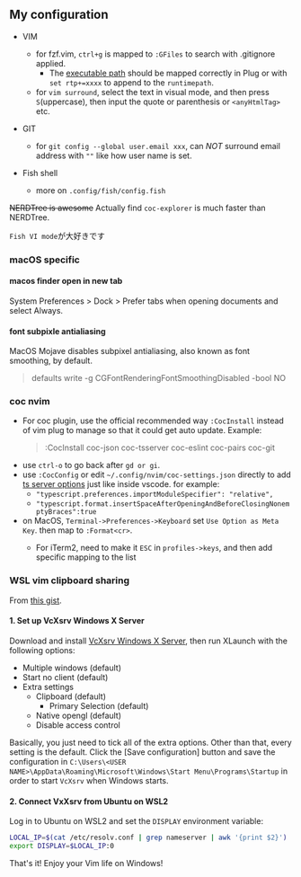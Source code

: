 ## My configuration 
* VIM
  * for fzf.vim, `ctrl+g` is mapped to `:GFiles` to search with .gitignore applied.
     * The [executable path](https://github.com/junegunn/fzf#as-vim-plugin) should be mapped correctly in Plug or with `set rtp+=xxxx` to append to the `runtimepath`.
  * for `vim surround`, select the text in visual mode, and then press `S`(uppercase), then input the quote or parenthesis or `<anyHtmlTag>` etc.

* GIT
  * for `git config --global user.email xxx`, can *NOT* surround email address with `""` like how user name is set.
* Fish shell
  * more on `.config/fish/config.fish`

~~NERDTree is awesome~~
Actually find `coc-explorer` is much faster than NERDTree.

`Fish VI mode`が大好きです

### macOS specific
#### macos finder open in new tab
System Preferences > Dock > Prefer tabs when opening documents and select Always.
#### font subpixle antialiasing
MacOS Mojave disables subpixel antialiasing, also known as font smoothing, by default.
>defaults write -g CGFontRenderingFontSmoothingDisabled -bool NO 

### coc nvim
* For coc plugin, use the official recommended way `:CocInstall` instead of vim plug to manage so that it could get auto update. Example:
  > :CocInstall coc-json coc-tsserver coc-eslint coc-pairs coc-git
* use `ctrl-o` to go back after `gd or gi`.
* use `:CocConfig` or edit `~/.config/nvim/coc-settings.json` directly to add [ts server options](https://github.com/neoclide/coc-tsserver#configuration-options) just like inside vscode. for example:
  * `"typescript.preferences.importModuleSpecifier": "relative",`
  * `"typescript.format.insertSpaceAfterOpeningAndBeforeClosingNonemptyBraces":true`
* on MacOS, `Terminal->Preferences->Keyboard` set `Use Option as Meta Key`. then map <A-f> to `:Format<cr>`.
  * For iTerm2, need to make it `ESC` in `profiles->keys`, and then add specific mapping to the list

### WSL vim clipboard sharing
From [this gist](https://gist.github.com/necojackarc/02c3c81e1525bb5dc3561f378e921541).
#### 1. Set up VcXsrv Windows X Server
Download and install [VcXsrv Windows X Server](https://sourceforge.net/projects/vcxsrv/),
then run XLaunch with the following options:

* Multiple windows (default)
* Start no client (default)
* Extra settings
  * Clipboard (default)
    * Primary Selection (default)
  * Native opengl (default)
  * Disable access control

Basically, you just need to tick all of the extra options. Other than that, every setting is the default.
Click the [Save configuration] button and save the configuration in `C:\Users\<USER NAME>\AppData\Roaming\Microsoft\Windows\Start Menu\Programs\Startup` in order to start `VcXsrv` when Windows starts.

#### 2. Connect VxXsrv from Ubuntu on WSL2
Log in to Ubuntu on WSL2 and set the `DISPLAY` environment variable:

```bash
LOCAL_IP=$(cat /etc/resolv.conf | grep nameserver | awk '{print $2}')
export DISPLAY=$LOCAL_IP:0
```

That's it! Enjoy your Vim life on Windows!
